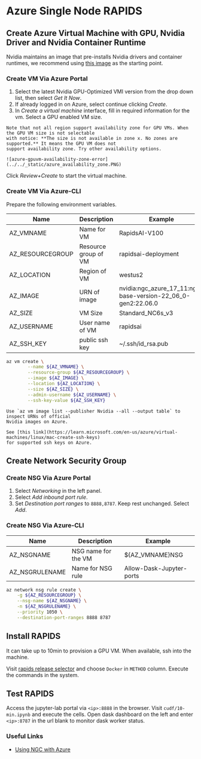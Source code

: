 # Azure Single Node RAPIDS

## Create Azure Virtual Machine with GPU, Nvidia Driver and Nvidia Container Runtime

Nvidia maintains an image that pre-installs Nvidia drivers and container runtimes,
we recommend using [this image](https://azuremarketplace.microsoft.com/en-us/marketplace/apps/nvidia.ngc_azure_17_11?tab=Overview) as the starting point.

### Create VM Via Azure Portal

1. Select the latest Nvidia GPU-Optimized VMI version from the drop down list, then select _Get It Now_.
2. If already logged in on Azure, select continue clicking _Create_.
3. In _Create a virtual machine_ interface, fill in required information for the vm.
   Select a GPU enabled VM size.

```{note}
Note that not all region support availability zone for GPU VMs. When the GPU VM size is not selectable
with notice: **The size is not available in zone x. No zones are supported.** It means the GPU VM does not
support availability zone. Try other availability options.

![azure-gpuvm-availability-zone-error](../../_static/azure_availability_zone.PNG)
```

Click _Review+Create_ to start the virtual machine.

### Create VM Via Azure-CLI

Prepare the following environment variables.

| Name             | Description          | Example                                                      |
| ---------------- | -------------------- | ------------------------------------------------------------ |
| AZ_VMNAME        | Name for VM          | RapidsAI-V100                                                |
| AZ_RESOURCEGROUP | Resource group of VM | rapidsai-deployment                                          |
| AZ_LOCATION      | Region of VM         | westus2                                                      |
| AZ_IMAGE         | URN of image         | nvidia:ngc_azure_17_11:ngc-base-version-22_06_0-gen2:22.06.0 |
| AZ_SIZE          | VM Size              | Standard_NC6s_v3                                             |
| AZ_USERNAME      | User name of VM      | rapidsai                                                     |
| AZ_SSH_KEY       | public ssh key       | ~/.ssh/id_rsa.pub                                            |

```bash
az vm create \
        --name ${AZ_VMNAME} \
        --resource-group ${AZ_RESOURCEGROUP} \
        --image ${AZ_IMAGE} \
        --location ${AZ_LOCATION} \
        --size ${AZ_SIZE} \
        --admin-username ${AZ_USERNAME} \
        --ssh-key-value ${AZ_SSH_KEY}
```

```{note}
Use `az vm image list --publisher Nvidia --all --output table` to inspect URNs of official
Nvidia images on Azure.
```

```{note}
See [this link](https://learn.microsoft.com/en-us/azure/virtual-machines/linux/mac-create-ssh-keys)
for supported ssh keys on Azure.
```

## Create Network Security Group

### Create NSG Via Azure Portal

1. Select _Networking_ in the left panel.
2. Select _Add inbound port rule_.
3. Set _Destination port ranges_ to `8888,8787`. Keep rest unchanged. Select _Add_.

### Create NSG Via Azure-CLI

| Name           | Description         | Example                  |
| -------------- | ------------------- | ------------------------ |
| AZ_NSGNAME     | NSG name for the VM | ${AZ_VMNAME}NSG          |
| AZ_NSGRULENAME | Name for NSG rule   | Allow-Dask-Jupyter-ports |

```bash
az network nsg rule create \
    -g ${AZ_RESOURCEGROUP} \
    --nsg-name ${AZ_NSGNAME} \
    -n ${AZ_NSGRULENAME} \
    --priority 1050 \
    --destination-port-ranges 8888 8787
```

## Install RAPIDS

It can take up to 10min to provision a GPU VM. When available, ssh into the machine.

Visit [rapids release selector](https://rapids.ai/start.html#get-rapids) and choose `Docker` in `METHOD`
column. Execute the commands in the system.

## Test RAPIDS

Access the jupyter-lab portal via `<ip>:8888` in the browser. Visit `cudf/10-min.ipynb` and
execute the cells. Open dask dashboard on the left and enter `<ip>:8787` in the url blank
to monitor dask worker status.

### Useful Links

- [Using NGC with Azure](https://docs.nvidia.com/ngc/ngc-azure-setup-guide/index.html)
